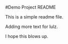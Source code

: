 #Demo Project README

This is a simple readme file.

Adding more text for lulz.

I hope this blows up.